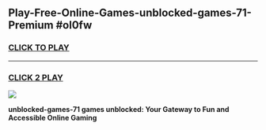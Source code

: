 
## Play-Free-Online-Games-unblocked-games-71-Premium #ol0fw
<h3>
<a href="https://premium.freeplayer.one?title=unblocked-games-71&ref=8M">CLICK TO PLAY</a></h3>
<hr>

<h3>
<a href="https://premium.freeplayer.one?title=unblocked-games-71&ref=8M">CLICK 2 PLAY</a>
  
</h3>

<a href="https://premium.freeplayer.one?title=unblocked-games-71&ref=8M"><img src="https://clearcache.store/games.png"></a>


**unblocked-games-71 games unblocked: Your Gateway to Fun and Accessible Online Gaming**
